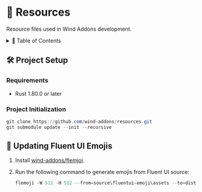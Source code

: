 # 💎 Resources

Resource files used in Wind Addons development.

<details>
<summary>📖 Table of Contents</summary>

- [🛠️ Project Setup](#️-project-setup)
  - [Requirements](#requirements)
  - [Project Initialization](#project-initialization)
- [🔄 Updating Fluent UI Emojis](#-updating-fluent-ui-emojis)

</details>

## 🛠️ Project Setup

### Requirements

- Rust 1.80.0 or later

### Project Initialization

```powershell
git clone https://github.com/wind-addons/resources.git
git submodule update --init --recursive
```

## 🔄 Updating Fluent UI Emojis

1. Install [wind-addons/flemjoi](https://github.com/wind-addons/flemoji).
2. Run the following command to generate emojis from Fluent UI source:

   ```powershell
   flemoji -W 512 -H 512 --from=source\fluentui-emoji\assets --to=dist\discord-3d-emoji -T png
   ```
